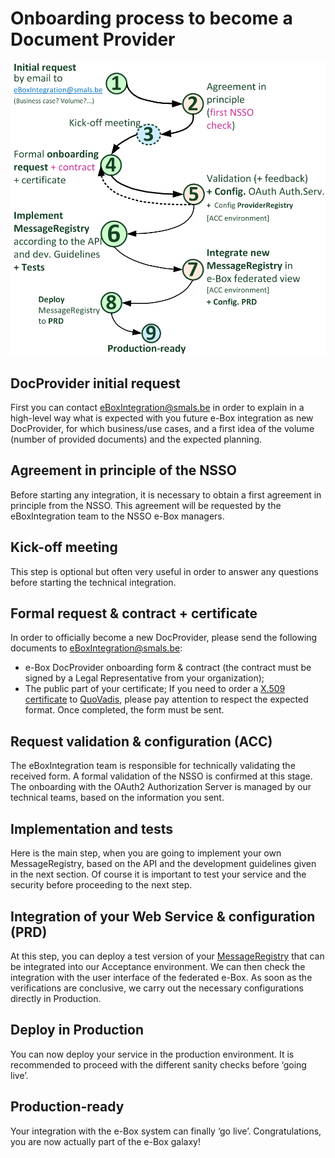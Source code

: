 # Onboarding process to become a Document Provider
![Diagram: DocProvider onboarding process](../media/docProviderOnboardingProcess.png)

## DocProvider initial request
First you can contact [eBoxIntegration@smals.be](mailto:eBoxIntegration@smals.be) in order to explain in a high-level way what is expected with you future e-Box integration as new DocProvider, for which business/use cases, and a first idea of the volume (number of provided documents) and the expected planning. 

## Agreement in principle of the NSSO
Before starting any integration, it is necessary to obtain a first agreement in principle from the NSSO. This agreement will be requested by the eBoxIntegration team to the NSSO e-Box managers.

## Kick-off meeting
This step is optional but often very useful in order to answer any questions before starting the technical integration.

## Formal request & contract + certificate
In order to officially become a new DocProvider, please send the following documents to [eBoxIntegration@smals.be](mailto:eBoxIntegration@smals.be):
- e-Box DocProvider onboarding form & contract (the contract must be signed by a Legal Representative from your organization);
- The public part of your certificate;
If you need to order a [X.509 certificate](../common/x509_certificate.md) to [QuoVadis](mailto:info.be@quovadisglobal.com), please pay attention to respect the expected format.
Once completed, the form must be sent.

## Request validation & configuration (ACC)
The eBoxIntegration team is responsible for technically validating the received form. A formal validation of the NSSO is confirmed at this stage. The onboarding with the OAuth2 Authorization Server is managed by our technical teams, based on the information you sent. 

## Implementation and tests 
Here is the main step, when you are going to implement your own MessageRegistry, based on the API and the development guidelines given in the next section. Of course it is important to test your service and the security before proceeding to the next step.

## Integration of your Web Service & configuration (PRD)
At this step, you can deploy a test version of your [MessageRegistry](document_provider.md#MessageRegistryService) that can be integrated into our Acceptance environment. We can then check the integration with the user interface of the federated e-Box. As soon as the verifications are conclusive, we carry out the necessary configurations directly in Production.

## Deploy in Production
You can now deploy your service in the production environment. It is recommended to proceed with the different sanity checks before ‘going live’.

## Production-ready
Your integration with the e-Box system can finally ‘go live’. Congratulations, you are now actually part of the e-Box galaxy!
